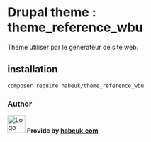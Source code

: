 # Drupal theme : theme_reference_wbu

Theme utiliser par le generateur de site web.

## installation

```
composer require habeuk/theme_reference_wbu
```

### Author

<div>
<img alt="Logo habeuk" src="https://habeuk.com/sites/default/files/styles/medium/public/2023-08/logo-habeuk.png" height="40px">
<strong> Provide by <a href="https://habeuk.com/" target="_blank"> habeuk.com </a> </strong>
</div>
